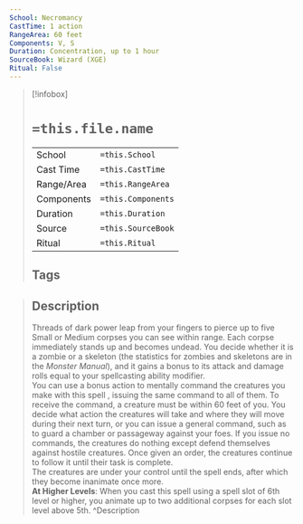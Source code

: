 ```yaml
---
School: Necromancy
CastTime: 1 action
RangeArea: 60 feet
Components: V, S
Duration: Concentration, up to 1 hour
SourceBook: Wizard (XGE)
Ritual: False
---
```

> [!infobox]
>
> # `=this.file.name`
> |            |                    |
> | ---------- | ------------------ |
> | School     | `=this.School`     |
> | Cast Time  | `=this.CastTime`   |
> | Range/Area | `=this.RangeArea`  |
> | Components | `=this.Components` |
> | Duration   | `=this.Duration`   |
> | Source     | `=this.SourceBook` |
> | Ritual     | `=this.Ritual`     |
>## Tags
>

> ## Description
> Threads of dark power leap from your fingers to pierce up to five Small or Medium corpses you can see within range. Each corpse immediately stands up and becomes undead. You decide whether it is a zombie or a skeleton (the statistics for zombies and skeletons are in the <i>Monster Manual</i>), and it gains a bonus to its attack and damage rolls equal to your spellcasting ability modifier.<br> You can use a bonus action to mentally command the creatures you make with this spell , issuing the same command to all of them. To receive the command, a creature must be within 60 feet of you. You decide what action the creatures will take and where they will move during their next turn, or you can issue a general command, such as to guard a chamber or passageway against your foes. If you issue no commands, the creatures do nothing except defend themselves against hostile creatures. Once given an order, the creatures continue to follow it until their task is complete.<br> The creatures are under your control until the spell ends, after which they become inanimate once more.<br> <b>At Higher Levels</b>: When you cast this spell using a spell slot of 6th level or higher, you animate up to two additional corpses for each slot level above 5th.
> ^Description